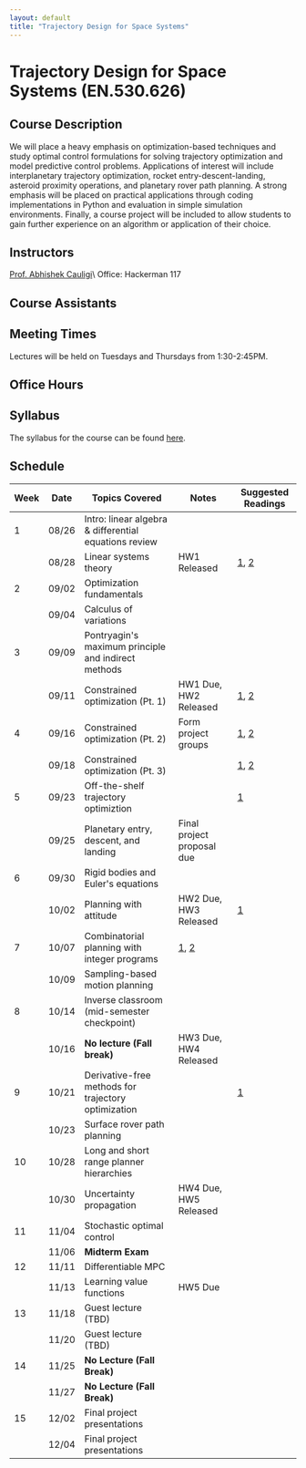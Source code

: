 ```yaml
---
layout: default
title: "Trajectory Design for Space Systems"
---
```


# Trajectory Design for Space Systems (EN.530.626)

## Course Description
We will place a heavy emphasis on optimization-based techniques and study optimal control formulations for solving trajectory optimization and model predictive control problems.
Applications of interest will include interplanetary trajectory optimization, rocket entry-descent-landing, asteroid proximity operations, and planetary rover path planning.
A strong emphasis will be placed on practical applications through coding implementations in Python and evaluation in simple simulation environments.
Finally, a course project will be included to allow students to gain further experience on an algorithm or application of their choice.

## Instructors 
[Prof. Abhishek Cauligi](https://acauligi.github.io)\\
Office: Hackerman 117

## Course Assistants 

## Meeting Times
Lectures will be held on Tuesdays and Thursdays from  1:30-2:45PM.

## Office Hours 

## Syllabus
The syllabus for the course can be found [here](./assets/pdf/syllabus.pdf).

## Schedule

| Week | Date   | Topics Covered                                   | Notes                       | Suggested Readings |
|------|--------|--------------------------------------------------|-----------------------------|--------------------|
| 1    | 08/26  | Intro: linear algebra & differential equations review |                             |                    |
|      | 08/28  | Linear systems theory                            | HW1 Released |  [1](https://ee263.stanford.edu/lectures/lds.pdf), [2](https://ee263.stanford.edu/lectures/expm.pdf)                  |
| 2    | 09/02  | Optimization fundamentals |                             |                    |
|      | 09/04  | Calculus of variations                 | |                    |
| 3    | 09/09  | Pontryagin's maximum principle and indirect methods |                          |                    |
|      | 09/11  | Constrained optimization (Pt. 1)                 |    HW1 Due, HW2 Released                         | [1](https://ee263.stanford.edu/lectures/25q3/original/10_ls.pdf), [2](https://ee263.stanford.edu/lectures/25q3/original/13_min-norm.pdf)                   |
| 4    | 09/16  | Constrained optimization (Pt. 2)                 | Form project groups         | [1](https://www.stat.cmu.edu/~ryantibs/convexopt/lectures/kkt.pdf), [2](https://www.stat.cmu.edu/~ryantibs/convexopt/lectures/newton.pdf)                   |
|      | 09/18  | Constrained optimization (Pt. 3)                 | |     [1](https://www.stat.cmu.edu/~ryantibs/convexopt/lectures/barr-method.pdf), [2](https://www.stat.cmu.edu/~ryantibs/convexopt/lectures/primal-dual.pdf)               |
| 5    | 09/23  | Off-the-shelf trajectory optimiztion            |                             | [1](https://epubs.siam.org/doi/10.1137/16M1062569)                   |
|      | 09/25  | Planetary entry, descent, and landing                     | Final project proposal due  |                    |
| 6    | 09/30  | Rigid bodies and Euler's equations                     |                             |                    |
|      | 10/02  | Planning with attitude                         | HW2 Due, HW3 Released | [1](https://rexlab.ri.cmu.edu/papers/planning_with_attitude.pdf)                   |
| 7    | 10/07  | Combinatorial planning with integer programs                | [1](https://arxiv.org/abs/2107.08143), [2](https://arc.aiaa.org/doi/10.2514/2.4943)                            |                    |
|      | 10/09  | Sampling-based motion planning |                             |                    |
| 8    | 10/14  | Inverse classroom (mid-semester checkpoint) |                             |                    |
|      | 10/16  | **No lecture (Fall break)** | HW3 Due, HW4 Released |                    |
| 9    | 10/21  | Derivative-free methods for trajectory optimization |                             |   [1](https://arxiv.org/pdf/2506.22087v1)                |
|      | 10/23  | Surface rover path planning |                             |                    |
| 10   | 10/28  | Long and short range planner hierarchies |                             |                    |
|      | 10/30  | Uncertainty propagation | HW4 Due, HW5 Released |                    |
| 11   | 11/04  | Stochastic optimal control                |                             |                    |
|      | 11/06  | **Midterm Exam**                                 |                             |                    |
| 12   | 11/11  | Differentiable MPC                 |                             |                    |
|      | 11/13  | Learning value functions                 | HW5 Due                     |                    |
| 13   | 11/18  | Guest lecture (TBD)                              |                             |                    |
|      | 11/20  | Guest lecture (TBD)                              |                             |                    |
| 14   | 11/25  | **No Lecture (Fall Break)**                          |                             |                    |
|      | 11/27  | **No Lecture (Fall Break)**                          |                             |                    |
| 15   | 12/02  | Final project presentations                      |                             |                    |
|      | 12/04  | Final project presentations                      |                             |                    | 
